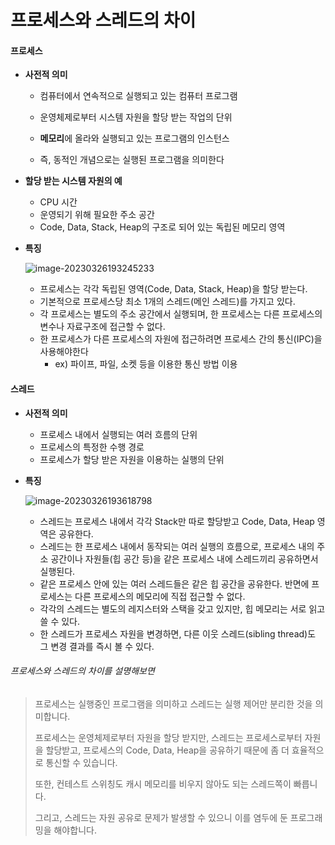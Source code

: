 # 프로세스와 스레드의 차이

#### 프로세스

- **사전적 의미**

  - 컴퓨터에서 연속적으로 실행되고 있는 컴퓨터 프로그램

  - 운영체제로부터 시스템 자원을 할당 받는 작업의 단위

  - **메모리**에 올라와 실행되고 있는 프로그램의 인스턴스

  - 즉, 동적인 개념으로는 실행된 프로그램을 의미한다

- **할당 받는 시스템 자원의 예**

  - CPU 시간
  - 운영되기 위해 필요한 주소 공간
  - Code, Data, Stack, Heap의 구조로 되어 있는 독립된 메모리 영역

- **특징**

  ![image-20230326193245233](C:\Users\sbpar\AppData\Roaming\Typora\typora-user-images\image-20230326193245233.png)

  - 프로세스는 각각 독립된 영역(Code, Data, Stack, Heap)을 할당 받는다.
  - 기본적으로 프로세스당 최소 1개의 스레드(메인 스레드)를 가지고 있다.
  - 각 프로세스는 별도의 주소 공간에서 실행되며, 한 프로세스는 다른 프로세스의 변수나 자료구조에 접근할 수 없다.
  - 한 프로세스가 다른 프로세스의 자원에 접근하려면 프로세스 간의 통신(IPC)을 사용해야한다
    - ex) 파이프, 파일, 소켓 등을 이용한 통신 방법 이용



#### 스레드

- **사전적 의미**
  - 프로세스 내에서 실행되는 여러 흐름의 단위
  - 프로세스의 특정한 수행 경로
  - 프로세스가 할당 받은 자원을 이용하는 실행의 단위

- **특징**

  ![image-20230326193618798](C:\Users\sbpar\AppData\Roaming\Typora\typora-user-images\image-20230326193618798.png)

  - 스레드는 프로세스 내에서 각각 Stack만 따로 할당받고 Code, Data, Heap 영역은 공유한다.
  - 스레드는 한 프로세스 내에서 동작되는 여러 실행의 흐름으로, 프로세스 내의 주소 공간이나 자원들(힙 공간 등)을 같은 프로세스 내에 스레드끼리 공유하면서 실행된다.
  - 같은 프로세스 안에 있는 여러 스레드들은 같은 힙 공간을 공유한다. 반면에 프로세스는 다른 프로세스의 메모리에 직접 접근할 수 없다.
  - 각각의 스레드는 별도의 레지스터와 스택을 갖고 있지만, 힙 메모리는 서로 읽고 쓸 수 있다.
  - 한 스레드가 프로세스 자원을 변경하면, 다른 이웃 스레드(sibling thread)도 그 변경 결과를 즉시 볼 수 있다.
  
  

###### 프로세스와 스레드의 차이를 설명해보면

> 프로세스는 실행중인 프로그램을 의미하고 스레드는 실행 제어만 분리한 것을 의미합니다.
>
> 프로세스는 운영체제로부터 자원을 할당 받지만, 스레드는 프로세스로부터 자원을 할당받고, 프로세스의 Code, Data,  Heap을 공유하기 때문에 좀 더 효율적으로 통신할 수 있습니다.
>
> 또한, 컨테스트 스위칭도 캐시 메모리를 비우지 않아도 되는 스레드쪽이 빠릅니다.
>
> 그리고, 스레드는 자원 공유로 문제가 발생할 수 있으니 이를 염두에 둔 프로그래밍을 해야합니다.

